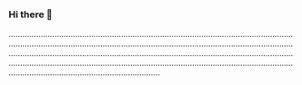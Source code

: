### Hi there 👋

..................................................................................................................................................................................................................................................................................................................................................................................................................................................................................................................................................................................